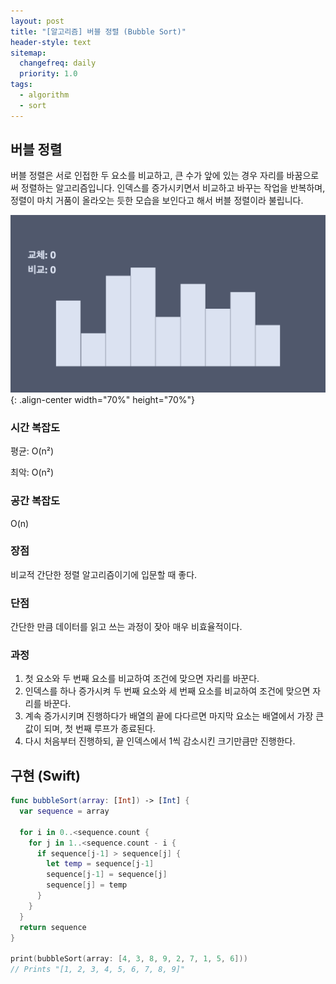 ```yaml
---
layout: post
title: "[알고리즘] 버블 정렬 (Bubble Sort)"
header-style: text
sitemap:
  changefreq: daily
  priority: 1.0
tags:
  - algorithm
  - sort
---
```


## 버블 정렬

버블 정렬은 서로 인접한 두 요소를 비교하고, 큰 수가 앞에 있는 경우 자리를 바꿈으로써 정렬하는 알고리즘입니다. 인덱스를 증가시키면서 비교하고 바꾸는 작업을 반복하며, 정렬이 마치 거품이 올라오는 듯한 모습을 보인다고 해서 버블 정렬이라 불립니다.

![bubble sort](/img/in-post/algorithm/sort/bubble_sort.gif){: .align-center width="70%" height="70%"}

### 시간 복잡도

평균: O(n²)

최악: O(n²)

### 공간 복잡도

O(n)

### 장점

비교적 간단한 정렬 알고리즘이기에 입문할 때 좋다.

### 단점

간단한 만큼 데이터를 읽고 쓰는 과정이 잦아 매우 비효율적이다.

### 과정

1. 첫 요소와 두 번째 요소를 비교하여 조건에 맞으면 자리를 바꾼다.
2. 인덱스를 하나 증가시켜 두 번째 요소와 세 번째 요소를 비교하여 조건에 맞으면 자리를 바꾼다.
3. 계속 증가시키며 진행하다가 배열의 끝에 다다르면 마지막 요소는 배열에서 가장 큰 값이 되며, 첫 번째 루프가 종료된다.
4. 다시 처음부터 진행하되, 끝 인덱스에서 1씩 감소시킨 크기만큼만 진행한다.

## 구현 (Swift)

```swift
func bubbleSort(array: [Int]) -> [Int] {
  var sequence = array

  for i in 0..<sequence.count {
    for j in 1..<sequence.count - i {
      if sequence[j-1] > sequence[j] {
        let temp = sequence[j-1]
        sequence[j-1] = sequence[j]
        sequence[j] = temp
      }
    }
  }
  return sequence
}

print(bubbleSort(array: [4, 3, 8, 9, 2, 7, 1, 5, 6]))
// Prints "[1, 2, 3, 4, 5, 6, 7, 8, 9]"
```
